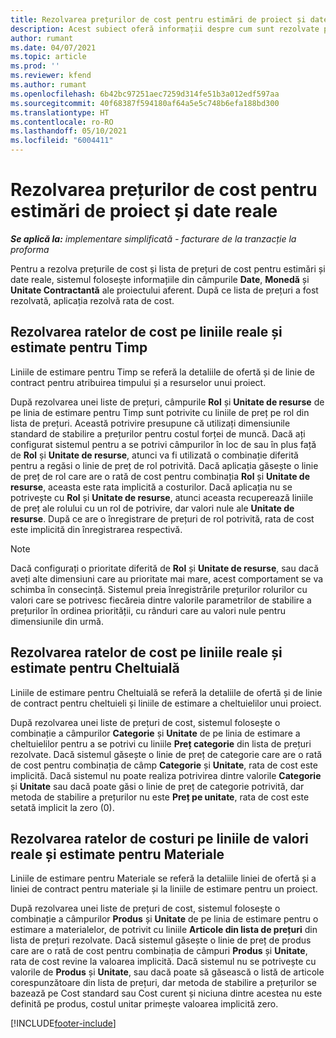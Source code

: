 ```yaml
---
title: Rezolvarea prețurilor de cost pentru estimări de proiect și date reale
description: Acest subiect oferă informații despre cum sunt rezolvate prețurile de cost pe estimările și valorile reale ale proiectului.
author: rumant
ms.date: 04/07/2021
ms.topic: article
ms.prod: ''
ms.reviewer: kfend
ms.author: rumant
ms.openlocfilehash: 6b42bc97251aec7259d314fe51b3a012edf597aa
ms.sourcegitcommit: 40f68387f594180af64a5e5c748b6efa188bd300
ms.translationtype: HT
ms.contentlocale: ro-RO
ms.lasthandoff: 05/10/2021
ms.locfileid: "6004411"
---
```

# <a name="resolve-cost-prices-on-project-estimates-and-actuals"></a>Rezolvarea prețurilor de cost pentru estimări de proiect și date reale 

_**Se aplică la:** implementare simplificată - facturare de la tranzacție la proforma_

Pentru a rezolva prețurile de cost și lista de prețuri de cost pentru estimări și date reale, sistemul folosește informațiile din câmpurile **Date**, **Monedă** și **Unitate Contractantă** ale proiectului aferent. După ce lista de prețuri a fost rezolvată, aplicația rezolvă rata de cost.

## <a name="resolving-cost-rates-on-actual-and-estimate-lines-for-time"></a>Rezolvarea ratelor de cost pe liniile reale și estimate pentru Timp

Liniile de estimare pentru Timp se referă la detaliile de ofertă și de linie de contract pentru atribuirea timpului și a resurselor unui proiect.

După rezolvarea unei liste de prețuri, câmpurile **Rol** și **Unitate de resurse** de pe linia de estimare pentru Timp sunt potrivite cu liniile de preț pe rol din lista de prețuri. Această potrivire presupune că utilizați dimensiunile standard de stabilire a prețurilor pentru costul forței de muncă. Dacă ați configurat sistemul pentru a se potrivi câmpurilor în loc de sau în plus față de **Rol** și **Unitate de resurse**, atunci va fi utilizată o combinație diferită pentru a regăsi o linie de preț de rol potrivită. Dacă aplicația găsește o linie de preț de rol care are o rată de cost pentru combinația **Rol** și **Unitate de resurse**, aceasta este rata implicită a costurilor. Dacă aplicația nu se potrivește cu **Rol** și **Unitate de resurse**, atunci aceasta recuperează liniile de preț ale rolului cu un rol de potrivire, dar valori nule ale **Unitate de resurse**. După ce are o înregistrare de prețuri de rol potrivită, rata de cost este implicită din înregistrarea respectivă. 

> [!NOTE]
> Dacă configurați o prioritate diferită de **Rol** și **Unitate de resurse**, sau dacă aveți alte dimensiuni care au prioritate mai mare, acest comportament se va schimba în consecință. Sistemul preia înregistrările prețurilor rolurilor cu valori care se potrivesc fiecăreia dintre valorile parametrilor de stabilire a prețurilor în ordinea priorității, cu rânduri care au valori nule pentru dimensiunile din urmă.

## <a name="resolving-cost-rates-on-actual-and-estimate-lines-for-expense"></a>Rezolvarea ratelor de cost pe liniile reale și estimate pentru Cheltuială

Liniile de estimare pentru Cheltuială se referă la detaliile de ofertă și de linie de contract pentru cheltuieli și liniile de estimare a cheltuielilor unui proiect.

După rezolvarea unei liste de prețuri de cost, sistemul folosește o combinație a câmpurilor **Categorie** și **Unitate** de pe linia de estimare a cheltuielilor pentru a se potrivi cu liniile **Preț categorie** din lista de prețuri rezolvate. Dacă sistemul găsește o linie de preț de categorie care are o rată de cost pentru combinația de câmp **Categorie** și **Unitate**, rata de cost este implicită. Dacă sistemul nu poate realiza potrivirea dintre valorile **Categorie** și **Unitate** sau dacă poate găsi o linie de preț de categorie potrivită, dar metoda de stabilire a prețurilor nu este **Preț pe unitate**, rata de cost este setată implicit la zero (0).

## <a name="resolving-cost-rates-on-actual-and-estimate-lines-for-material"></a>Rezolvarea ratelor de costuri pe liniile de valori reale și estimate pentru Materiale

Liniile de estimare pentru Materiale se referă la detaliile liniei de ofertă și a liniei de contract pentru materiale și la liniile de estimare pentru un proiect.

După rezolvarea unei liste de prețuri de cost, sistemul folosește o combinație a câmpurilor **Produs** și **Unitate** de pe linia de estimare pentru o estimare a materialelor, de potrivit cu liniile **Articole din lista de prețuri** din lista de prețuri rezolvate. Dacă sistemul găsește o linie de preț de produs care are o rată de cost pentru combinația de câmpuri **Produs** și **Unitate**, rata de cost revine la valoarea implicită. Dacă sistemul nu se potrivește cu valorile de **Produs** și **Unitate**, sau dacă poate să găsească o listă de articole corespunzătoare din lista de prețuri, dar metoda de stabilire a prețurilor se bazează pe Cost standard sau Cost curent și niciuna dintre acestea nu este definită pe produs, costul unitar primește valoarea implicită zero.


[!INCLUDE[footer-include](../../includes/footer-banner.md)]
